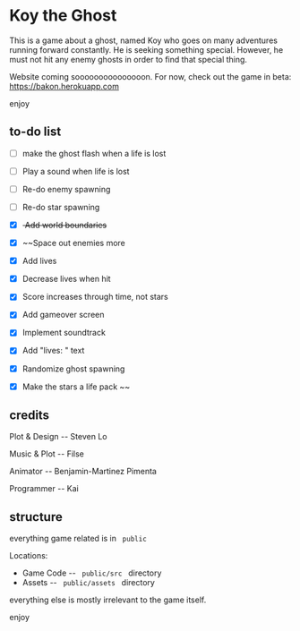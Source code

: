 # Koy the Ghost

This is a game about a ghost, named Koy who goes on many adventures running forward constantly. He is seeking something special. However, he must not hit any enemy ghosts in order to find that special thing. 

Website coming sooooooooooooooon. For now, check out the game in beta: https://bakon.herokuapp.com

enjoy

## to-do list
- [ ] make the ghost flash when a life is lost
- [ ] Play a sound when life is lost
- [ ] Re-do enemy spawning
- [ ] Re-do star spawning
- [x] <strike> Add world boundaries </strike>
- [x] ~~Space out enemies more
- [x] Add lives
- [x] Decrease lives when hit
- [x] Score increases through time, not stars
- [x] Add gameover screen
- [x] Implement soundtrack
- [x] Add "lives: " text
- [x] Randomize ghost spawning
- [x] Make the stars a life pack ~~


## credits

Plot & Design -- Steven Lo

Music & Plot -- Filse

Animator -- Benjamin-Martinez Pimenta

Programmer -- Kai 


## structure

everything game related is in <code> public </code>

Locations: 
- Game Code -- <code> public/src </code> directory
- Assets -- <code> public/assets </code> directory

everything else is mostly irrelevant to the game itself. 

enjoy
